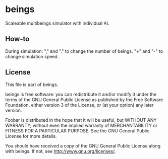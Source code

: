 # beings
Scaleable multibeings simulator with individual AI.

## How-to
During simulation:
"," and "." to change the number of beings. 
"+" and "-" to change simulation speed.

## License
This file is part of beings.

beings is free software: you can redistribute it and/or modify
it under the terms of the GNU General Public License as published by
the Free Software Foundation, either version 3 of the License, or
(at your option) any later version.

Foobar is distributed in the hope that it will be useful,
but WITHOUT ANY WARRANTY; without even the implied warranty of
MERCHANTABILITY or FITNESS FOR A PARTICULAR PURPOSE.  See the
GNU General Public License for more details.

You should have received a copy of the GNU General Public License
along with beings.  If not, see http://www.gnu.org/licenses/.

